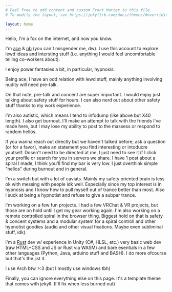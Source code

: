 ```yaml
---
# Feel free to add content and custom Front Matter to this file.
# To modify the layout, see https://jekyllrb.com/docs/themes/#overriding-theme-defaults

layout: home
---
```

Hello, I'm a fox on the internet, and now you know.

I'm [ace](https://en.wikipedia.org/wiki/Asexuality) & [nb](https://en.wikipedia.org/wiki/Non-binary_gender) (you can't misgender me, dw). I use this account to explore lewd ideas and intersting stuff (i.e. anything I would feel uncomfortable telling co-workers about).

I enjoy power fantasies a bit, in particular, hypnosis.

Being ace, I have an odd relation with lewd stuff, mainly anything involving nudity will need pre-talk. 

On that note, pre-talk and concent are super important. I would enjoy just talking about safety stuff for hours. I can also nerd out about other safety stuff thanks to my work experience. 

I'm also autistic, which means I tend to infodump (like above but X40 length). I also get burnout. I'll make an attempt to talk with the friends I've made here, but I may lose my ability to post to the massess or respond to random hellos. 

If you wanna reach out directly but we haven't talked before; ask a question (or for a favor), make an statement you find interesting or intoducre youtself. Dosen't need to be directed at me, I just need to see it if I click your profile or search for you in servers we share. I have 1 post about a spiral I made, I think you'll find my bar is very low. I just overthink simple "hellos" during burnout and in general.  

I'm a switch but with a lot of caviats. Mainly my safety oriented brain is less ok with messing with people idk well. Especially since my top interest is in hypnosis and I know how to pull myself out of trance better than most. Also I suck at being a hypnotist and refuse to give a subpar trance.

I'm working on a few fun projects. I had a few VRChat & VR projects, but those are on hold until I get my gear working again. I'm also working on a remote controlled spiral in the browser thing. Biggest hold on that is safety & concent systems and a modular system for a spiral controll and other hypnotist goodies (audio and other visual fixations. Maybe even subliminal stuff, idk).

I'm a [Rust](https://www.rust-lang.org/) dev w/ experience in Unity (C#, HLSL, etc.) very basic web dev (raw HTML+CSS and JS or Rust via WASM) and bare esentials in a few other languages (Python, Java, arduino stuff and BASH). I do more ofcourse but that's the jist it.

I use Arch btw >:3 (but I mostly use windows tbh)

Finally, you can ignore everything else on this page. It's a template theme that comes with jekyll. (I'll fix when less burned out)